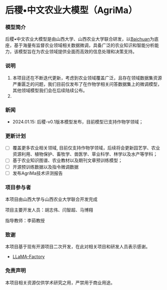 # 后稷•中文农业大模型（AgriMa）
### 模型简介
后稷•中文农业大模型是由山西大学、山西农业大学联合研发，以[Baichuan](https://huggingface.co/baichuan-inc)为底座，基于海量有监督农业领域相关数据微调，具备广泛的农业知识和智能分析能力，该模型旨在为农业领域提供全面而高效的信息处理和决策支持。
### 说明
1. 本项目还在不断迭代更新，考虑到农业领域覆盖广泛，且存在领域数据集资源严重匮乏的问题，我们目前仅发布了在作物学相关问答数据集上的微调模型，其他领域模型我们会在后续陆续公布。
2. 
### 新闻
* 2024.01.15: 后稷-v0.1版本模型发布，目前模型已支持作物学领域；
### 更新计划
- [ ] 覆盖更多农业相关领域, 目前仅支持作物学领域，后续将会更新园艺学、农业资源利用、植物保护、畜牧学、兽医学、草业科学、林学以及水产等学科；
- [ ] 基于农业知识图谱、农业教材以及期刊文章预训练模型；
- [ ] 开源预训练数据以及指令微调数据
- [ ] 发布AgriMa技术评测报告

### 项目参与者
本项目由山西大学与山西农业大学联合开发完成

项目主要开发人员：胡志伟、闫智超、马博翔

指导教师：李茹教授
### 致谢
本项目基于现有开源项目二次开发，在此对相关项目和研发人员表示感谢。
* [LLaMA-Factory](https://github.com/hiyouga/LLaMA-Factory)
### 免责声明
本项目相关资源仅供学术研究之用，严禁用于商业用途。

